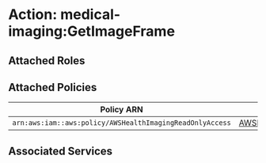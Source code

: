 # Action: medical-imaging:GetImageFrame

## Attached Roles

## Attached Policies

| Policy ARN | Policy Name |
|------------|-------------|
| `arn:aws:iam::aws:policy/AWSHealthImagingReadOnlyAccess` | [AWSHealthImagingReadOnlyAccess](../policies.md#awshealthimagingreadonlyaccess) |

## Associated Services

